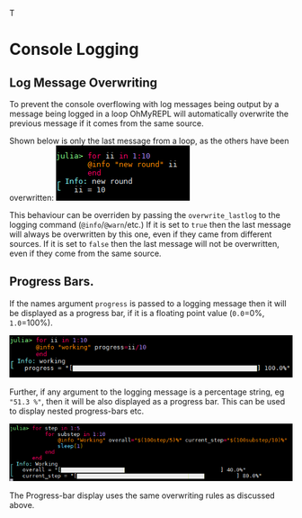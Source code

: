 T
# Console Logging

## Log Message Overwriting
To prevent the console overflowing with log messages being output by a message being logged in a loop
OhMyREPL will automatically overwrite the previous message if it comes from the same source.

Shown below is only the last message from a loop, as the others have been overwritten:
![Overwritten logs](logging_overwrite.PNG)

This behaviour can be overriden by passing the `overwrite_lastlog` to the logging command (`@info`/`@warn`/etc.)
If it is set to `true` then the last message will always be overwritten by this one,
even if they came from different sources.
If it is set to `false` then the last message will not be overwritten, even if they come from the same source.

## Progress Bars.

If the names argument `progress` is passed to a logging message then it will be displayed as a progress bar,
if it is a floating point value (`0.0`=0%, `1.0`=100%).

![Progresss Bar](logging_progress1.PNG)


Further, if any argument to the logging message is a percentage string, eg `"51.3 %"`,
then it will be also displayed as a progress bar.
This can be used to display nested progress-bars etc.

![Two Progresss Bars](logging_progress2.PNG)


The Progress-bar display uses the same overwriting rules as discussed above.
